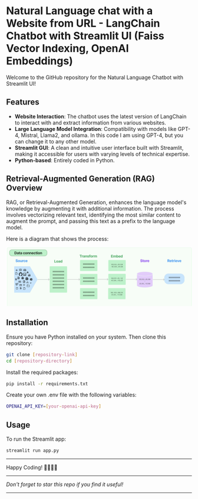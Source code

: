 # Natural Language chat with a Website from URL - LangChain Chatbot with Streamlit UI (Faiss Vector Indexing, OpenAI Embeddings)

Welcome to the GitHub repository for the Natural Language Chatbot with Streamlit UI!

## Features
- **Website Interaction**: The chatbot uses the latest version of LangChain to interact with and extract information from various websites.
- **Large Language Model Integration**: Compatibility with models like GPT-4, Mistral, Llama2, and ollama. In this code I am using GPT-4, but you can change it to any other model.
- **Streamlit GUI**: A clean and intuitive user interface built with Streamlit, making it accessible for users with varying levels of technical expertise.
- **Python-based**: Entirely coded in Python.

## Retrieval-Augmented Generation (RAG) Overview

RAG, or Retrieval-Augmented Generation, enhances the language model's knowledge by augmenting it with additional information. The process involves vectorizing relevant text, identifying the most similar content to augment the prompt, and passing this text as a prefix to the language model.

Here is a diagram that shows the process:

![RAG Diagram](docs/rag.png)

## Installation
Ensure you have Python installed on your system. Then clone this repository:

```bash
git clone [repository-link]
cd [repository-directory]
```

Install the required packages:

```bash
pip install -r requirements.txt
```

Create your own .env file with the following variables:

```bash
OPENAI_API_KEY=[your-openai-api-key]
```

## Usage
To run the Streamlit app:

```bash
streamlit run app.py
```

---

Happy Coding! 🚀👨‍💻🤖

---

*Don't forget to star this repo if you find it useful!*

---